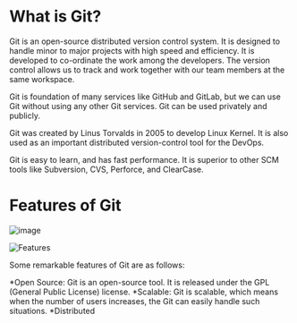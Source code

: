 # What is Git?

Git is an open-source distributed version control system. It is designed to handle minor to major projects with high speed and efficiency. It is developed to co-ordinate the work among the developers. The version control allows us to track and work together with our team members at the same workspace.

Git is foundation of many services like GitHub and GitLab, but we can use Git without using any other Git services. Git can be used privately and publicly.

Git was created by Linus Torvalds in 2005 to develop Linux Kernel. It is also used as an important distributed version-control tool for the DevOps.

Git is easy to learn, and has fast performance. It is superior to other SCM tools like Subversion, CVS, Perforce, and ClearCase.

# Features of Git


![image](https://user-images.githubusercontent.com/101272283/157679699-7f570d73-2b10-4c0e-b86c-96b10b008666.png)

![Features](https://static.javatpoint.com/tutorial/git/images/features-of-git.jpg)

Some remarkable features of Git are as follows:

*Open Source: Git is an open-source tool. It is released under the GPL (General Public License) license.
*Scalable: Git is scalable, which means when the number of users increases, the Git can easily handle such situations.
*Distributed
